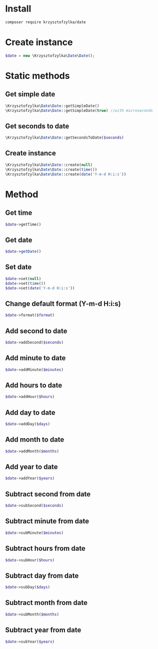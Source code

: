 # Install
```bash
composer require krzysztofzylka/date
```

# Create instance
```php
$date = new \Krzysztofzylka\Date\Date();
```

# Static methods
## Get simple date
```php
\Krzysztofzylka\Date\Date::getSimpleDate()
\Krzysztofzylka\Date\Date::getSimpleDate(true) //with microseconds
```
## Get seconds to date
```php
\Krzysztofzylka\Date\Date::getSecondsToDate($seconds)
```
## Create instance
```php
\Krzysztofzylka\Date\Date::create(null)
\Krzysztofzylka\Date\Date::create(time())
\Krzysztofzylka\Date\Date::create(date('Y-m-d H:i:s'))
```

# Method
## Get time
```php
$date->getTime()
```
## Get date
```php
$date->getDate()
```
## Set date
```php
$date->set(null)
$date->set(time())
$date->set(date('Y-m-d H:i:s'))
```
## Change default format (Y-m-d H:i:s)
```php
$date->format($format)
```
## Add second to date
```php
$date->addSecond($seconds)
```
## Add minute to date
```php
$date->addMinute($minutes)
```
## Add hours to date
```php
$date->addHour($hours)
```
## Add day to date
```php
$date->addDay($days)
```
## Add month to date
```php
$date->addMonth($months)
```
## Add year to date
```php
$date->addYear($years)
```
## Subtract second from date
```php
$date->subSecond($seconds)
```
## Subtract minute from date
```php
$date->subMinute($minutes)
```
## Subtract hours from date
```php
$date->subHour($hours)
```
## Subtract day from date
```php
$date->subDay($days)
```
## Subtract month from date
```php
$date->subMonth($months)
```
## Subtract year from date
```php
$date->subYear($years)
```